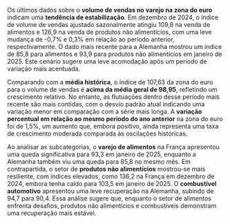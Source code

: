 Os últimos dados sobre o **volume de vendas no varejo na zona do euro** indicam uma **tendência de estabilização**. Em dezembro de 2024, o índice de volume de vendas ajustado sazonalmente atingiu 109,8 na venda de alimentos e 126,9 na venda de produtos não alimentícios, com uma leve mudança de -0,7% e 0,3% em relação ao período anterior, respectivamente. O dado mais recente para a Alemanha mostrou um índice de 85,8 para alimentos e 93,9 para produtos não alimentícios em janeiro de 2025. Este cenário sugere uma leve acomodação após um período de variação mais acentuada.

Comparando com a **média histórica**, o índice de 107,63 da zona do euro para o volume de vendas é **acima da média geral de 98,95**, refletindo um crescimento relativo. No entanto, as flutuações dentro desse período mais recente são mais contidas, com o desvio padrão atual indicando uma variação menor em comparação com a série mais longa. A **variação percentual em relação ao mesmo período do ano anterior** na zona do euro foi de 1,5%, um aumento que, embora positivo, ainda representa uma taxa de crescimento moderada comparada às oscilações históricas.

Ao analisar as subcategorias, o **varejo de alimentos** na França apresentou uma queda significativa para 93,3 em janeiro de 2025, enquanto a Alemanha também viu uma queda para 85,8 no mesmo mês. Em contrapartida, o setor de **produtos não alimentícios** mostrou-se mais resiliente, com índices elevados, como 136,2 na França em dezembro de 2024, embora tenha caído para 103,5 em janeiro de 2025. O **combustível automotivo** apresentou uma leve recuperação na Alemanha, subindo de 94,7 para 90,4. Essa análise sugere que, enquanto o setor de alimentos enfrenta desafios, produtos não alimentícios e combustíveis demonstram uma recuperação mais estável.